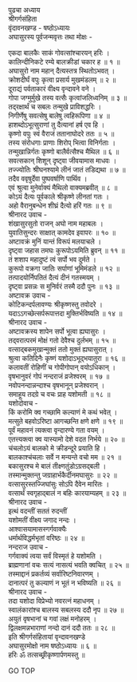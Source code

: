 पुढचा अध्याय  
श्रीगर्गसंहिता  
वृंदावनखण्ड - षष्ठोऽध्यायः  
अघासुरस्य पूर्वजन्मवृत्तः तथा मोक्षः -  
  
एकदा बालकैः साकं गोवत्सांश्चारयन् हरिः ।  
कालिन्दीनिकटे रम्ये बालक्रीडां चकार ह ॥ १ ॥  
अघासुरो नाम महान् दैत्यस्तत्र स्थितोऽभवत् ।  
क्रोशदीर्घं वपुः कृत्वा प्रसार्य मुखमंडलम् ॥ २ ॥  
दूराद्यं पर्वताकारं वीक्ष्य वृन्दावने वने ।  
गोपा जग्मुर्मुखे तस्य वत्सैः कृत्वांजलिध्वनिम् ॥ ३ ॥  
तद्‌रक्षार्थं च सबलः तन्मुखे प्राविशद्धरिः ।  
निगीर्णेषु सवत्सेषु बालेषु त्वहिरूपिणा ॥ ४ ॥  
हाशब्दोऽभूत्सुराणां तु दैत्यानां हर्ष एव हि ।  
कृष्णो वपुः स्वं वैराजं ततानाघोदरे ततः ॥ ५ ॥  
तस्य संरोधगाः प्राणाः शिरोप् भित्वा विनिर्गताः ।  
तन्मुखान्निर्गतः कृष्णो बालैर्वत्सैश्च मैथिल ॥ ६ ॥  
सवत्सकान् शिशून् दृष्ट्वा जीवयामास माधवः ।  
तज्ज्योतिः श्रीघनश्यामे लीनं जातं तडिद्यथा ॥ ७ ॥  
तदैव ववृषुर्देवा पुष्पवर्षाणि पार्थिव ।  
एवं श्रुत्वा मुनेर्वाक्यं मैथिलो वाक्यमब्रवीत् ॥ ८ ॥  
कोऽयं दैत्यः पूर्वकाले श्रीकृष्णे लीनतां गतः ।  
अहो वैरानुबन्धेन शीघ्रं दैत्यो हरिं गतः ॥ ९ ॥  
श्रीनारद उवाच -  
शंखासुरसुतो राजन् अघो नाम महाबलः ।  
युवातिसुन्दरः साक्षात् कामदेव इवापरः ॥ १० ॥  
अष्टावक्रं मुनिं यान्तं विरूपं मलयाचले ।  
दृष्ट्वा जहास तमघः कुरूपोऽयमिति ब्रुवन् ॥ ११ ॥  
तं शशाप महादुष्टं त्वं सर्पो भव दुर्मते ।  
कुरूपो वक्रगा जातिः सर्पाणां भूमिमंडले ॥ १२ ॥  
तत्पादयोर्निपतितं दैत्यं दीनं गतस्मयम् ।  
दृष्ट्वा प्रसन्नः स मुनिर्वरं तस्मै ददौ पुनः ॥ १३ ॥  
अष्टावक्र उवाच -  
कोटिकन्दर्पलावण्यः श्रीकृष्णस्तु तवोदरे ।  
यदाऽऽगच्छेत्सर्परूपात्तदा मुक्तिर्भविष्यति ॥ १४ ॥  
श्रीनारद उवाच -  
अष्टावक्रस्य शापेन सर्पो भूत्वा ह्यघासुरः ।  
तद्‌वरात्परमं मोक्षं गतो देवैश्च दुर्लभम् ॥ १५ ॥  
वत्साद्‌बकमुखान्मुक्तं ततो मुक्तं ह्यघासुरात् ।  
श्रुत्वा कतिदिनैः कृष्णं यशोदाऽभूद्‌भयातुरा ॥ १६ ॥  
कलावतीं रोहिणीं च गोपीगोपान् वयोऽधिकान् ।  
वृषभानुवरं गोपं नन्दराजं व्रजेश्वरम् ॥ १७ ॥  
नवोपनन्दान्नन्दाश्च वृषभानून् प्रजेश्वरान् ।  
समाहूय तदग्रे च वचः प्राह यशोमती ॥ १८ ॥  
यशोदोवाच -  
किं करोमि क्व गच्छामि कल्याणं मे कथं भवेत् ।  
मत्सुते बहवोऽरिष्टा आगच्छन्ति क्षणे क्षणे ॥ १९ ॥  
पूर्वं महावनं त्यक्त्वा वृन्दारण्ये गता वयम् ।  
एतत्त्यक्त्वा क्व यास्यामो देशे वदत निर्भये ॥ २० ॥  
चंचलोऽयं बालको मे क्रीडन्दूरे प्रयाति हि ।  
बालकाश्चंचलाः सर्वे न मन्यन्ते वचो मम ॥ २१ ॥  
बकासुरश्च मे बालं तीक्ष्णतुंडोऽग्रसद्‌बली ।  
तस्मान्मुक्तन्तु जग्राहार्भकैर्दीनमघासुरः ॥ २२ ॥  
वत्सासुरस्तज्जिघांसुः सोऽपि दैवेन मारितः ।  
वत्सार्थं स्वगृहाद्‌बालं न बहिः कारयाम्यहम् ॥ २३ ॥  
श्रीनारद उवाच -  
इत्थं वदन्तीं सततं रुदन्तीं  
     यशोमतीं वीक्ष्य जगाद नन्दः ।  
आश्वासयामासस्गर्गवाक्यैः  
     धर्मार्थविद्धर्मभृतां वरिष्ठः ॥ २४ ॥  
नन्दराज उवाच -  
गर्गवाक्यं त्वया सर्वं विस्मृतं हे यशोमति ।  
ब्राह्मणानां वचः सत्यं नासत्यं भवति क्वचित् ॥ २५ ॥  
तस्माद्दानं प्रकर्तव्यं सर्वारिष्टनिवारणम् ।  
दानात्परं तु कल्याणं न भूतं न भविष्यति ॥ २६ ॥  
श्रीनारद उवाच -  
तदा यशोदा विप्रेभ्यो नवरत्नं महाधनम् ।  
स्वालंकारांश्च बालस्य सबलस्य ददौ नृप ॥ २७ ॥  
अयुतं वृषभानां च गवां लक्षं मनोहरम् ।  
द्विलक्षमन्नभाराणां नन्दो दानं ददौ ततः ॥ २८ ॥  
इति श्रीगर्गसंहितायां वृन्दावनखण्डे  
अघासुरमोक्षो नाम षष्ठोऽध्यायः ॥ ६ ॥  
हरिः ॐ तत्सच्छ्रीकृष्णार्पणमस्तु ॥  
  
GO TOP
